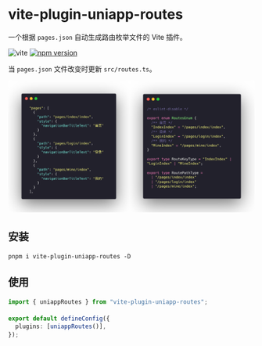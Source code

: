 # vite-plugin-uniapp-routes

一个根据 `pages.json` 自动生成路由枚举文件的 Vite 插件。

![vite](https://img.shields.io/badge/Vite-646CFF?logo=vite&labelColor=263238)
[![npm version](https://img.shields.io/npm/v/vite-plugin-uniapp-routes)](https://www.npmjs.com/package/vite-plugin-uniapp-routes)

当 `pages.json` 文件改变时更新 `src/routes.ts`。

<img src='https://raw.githubusercontent.com/binghuis/assets/main/vite-plugin-uniapp-routes/compare.png'/>

## 安装

`pnpm i vite-plugin-uniapp-routes -D`

## 使用

```ts
import { uniappRoutes } from "vite-plugin-uniapp-routes";

export default defineConfig({
  plugins: [uniappRoutes()],
});
```
